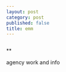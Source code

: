 ```yaml
---
layout: post
category: post
published: false
title: emm
---
```

![]()
<!--more-->
<span class='date fr'>**</span><br>  
  
  
  
agency work and info